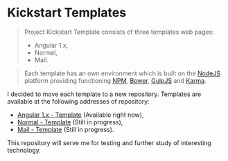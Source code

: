 # Kickstart Templates

> Project Kickstart Template consists of three templates web pages:
> * Angular 1.x,
> * Normal,
> * Mail.

> Each template has an own environment which is built on the <a href="https://nodejs.org/en/" target="_blank" rel="help">NodeJS</a> platform providing functioning <a href="https://www.npmjs.com/" target="_blank" rel="help">NPM</a>, <a href="https://bower.io/" target="_blank" rel="help">Bower</a>, <a href="http://gulpjs.com/" target="_blank" rel="help">GulpJS</a> and <a href="https://karma-runner.github.io/1.0/index.html" target="_blank" rel="help">Karma</a>.


I decided to move each template to a new repository. Templates are available at the following addresses of repository:
- <a href="https://github.com/mateuszarchicinski/Angular1.x-Template" target="_blank" rel="help">Angular 1.x - Template</a> (Available right now),
- <a href="https://github.com/mateuszarchicinski/Normal-Template" target="_blank" rel="help">Normal - Template</a> (Still in progress),
- <a href="https://github.com/mateuszarchicinski/Mail-Template" target="_blank" rel="help">Mail - Template</a> (Still in progress).


This repository will serve me for testing and further study of interesting technology.